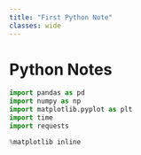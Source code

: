 ```yaml
---
title: "First Python Note"
classes: wide
---
```



# Python Notes


```python
import pandas as pd
import numpy as np
import matplotlib.pyplot as plt
import time
import requests

%matplotlib inline
```


